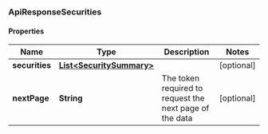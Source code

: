 
### ApiResponseSecurities

#### Properties
Name | Type | Description | Notes
------------ | ------------- | ------------- | -------------
**securities** | [**List&lt;SecuritySummary&gt;**](SecuritySummary.md) |  |  [optional]
**nextPage** | **String** | The token required to request the next page of the data |  [optional]



